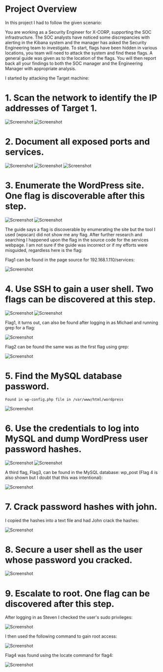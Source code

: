 # Project Overview

In this project I had to follow the given scenario:

You are working as a Security Engineer for X-CORP, supporting the SOC infrastructure. The SOC analysts have noticed some discrepancies with alerting in the Kibana system and the manager has asked the Security Engineering team to investigate.
To start, flags have been hidden in various locations, you team will need to attack the system and find these flags. A general guide was given as to the location of the flags.
You will then report back all your findings to both the SOC manager and the Engineering Manager with appropriate analysis.

I started by attacking the Target machine:

# 1. Scan the network to identify the IP addresses of Target 1.

![Screenshot](https://github.com/jmarti1226/cyber-sec/blob/main/RedTeamProject/Images/initial_nmap_results.png)
![Screenshot](https://github.com/jmarti1226/cyber-sec/blob/main/RedTeamProject/Images/initial_nmap_results2.png)

# 2. Document all exposed ports and services.

![Screenshot](https://github.com/jmarti1226/cyber-sec/blob/main/RedTeamProject/Images/vuln_scan.png)
![Screenshot](https://github.com/jmarti1226/cyber-sec/blob/main/RedTeamProject/Images/vuln_scan2.png)
![Screenshot](https://github.com/jmarti1226/cyber-sec/blob/main/RedTeamProject/Images/vuln_scan3.png)

# 3. Enumerate the WordPress site. One flag is discoverable after this step.

![Screenshot](https://github.com/jmarti1226/cyber-sec/blob/main/RedTeamProject/Images/wordpress_scan.png)
![Screenshot](https://github.com/jmarti1226/cyber-sec/blob/main/RedTeamProject/Images/wordpress_scan2.png)

The guide says a flag is discoverable by enumerating the site but the tool I used (wpscan) did not show me any flag. After further research and searching I happened upon the flag in the source code for the services webpage. I am not sure if the guide was incorrect or if my efforts were misguided, regardless here is the flag: 

Flag1 can be found in the page source for 192.168.1.110/services:

![Screenshot](https://github.com/jmarti1226/cyber-sec/blob/main/RedTeamProject/Images/flag1_pagesource.png)

# 4. Use SSH to gain a user shell. Two flags can be discovered at this step.

![Screenshot](https://github.com/jmarti1226/cyber-sec/blob/main/RedTeamProject/Images/hydra_michael.png)
![Screenshot](https://github.com/jmarti1226/cyber-sec/blob/main/RedTeamProject/Images/ssh_michael.png)

Flag1, it turns out, can also be found after logging in as Michael and running grep for a flag:

![Screenshot](https://github.com/jmarti1226/cyber-sec/blob/main/RedTeamProject/Images/flag1_grep.png)

Flag2 can be found the same was as the first flag using grep:

![Screenshot](https://github.com/jmarti1226/cyber-sec/blob/main/RedTeamProject/Images/flag2.png)


# 5. Find the MySQL database password.

    Found in wp-config.php file in /var/www/html/wordpress

![Screenshot](https://github.com/jmarti1226/cyber-sec/blob/main/RedTeamProject/Images/MySQL_login.png)

# 6. Use the credentials to log into MySQL and dump WordPress user password hashes.

![Screenshot](https://github.com/jmarti1226/cyber-sec/blob/main/RedTeamProject/Images/logged_into_mysql.png)
![Screenshot](https://github.com/jmarti1226/cyber-sec/blob/main/RedTeamProject/Images/wp_hashes.png)

A third flag, Flag3, can be found in the MySQL database: wp_post (Flag 4 is also shown but I doubt that this was intentional):

![Screenshot](https://github.com/jmarti1226/cyber-sec/blob/main/RedTeamProject/Images/flag3.png)

# 7. Crack password hashes with john.

I copied the hashes into a text file and had John crack the hashes:

![Screenshot](https://github.com/jmarti1226/cyber-sec/blob/main/RedTeamProject/Images/john_output.png)

# 8. Secure a user shell as the user whose password you cracked.

![Screenshot](https://github.com/jmarti1226/cyber-sec/blob/main/RedTeamProject/Images/steven_elevated.png)

# 9. Escalate to root. One flag can be discovered after this step.

After logging in as Steven I checked the user's sudo privileges:

![Screenshot](https://github.com/jmarti1226/cyber-sec/blob/main/RedTeamProject/Images/sudo_priv.png)

I then used the following command to gain root access:

![Screenshot](https://github.com/jmarti1226/cyber-sec/blob/main/RedTeamProject/Images/python_root.png)

Flag4 was found using the locate command for flag4:

![Screenshot](https://github.com/jmarti1226/cyber-sec/blob/main/RedTeamProject/Images/flag4.png)